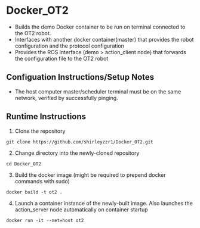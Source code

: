 # Docker_OT2

- Builds the demo Docker container to be run on terminal connected to the OT2 robot.
- Interfaces with another docker container(master) that provides the robot configuration and the protocol configuration
- Provides the ROS interface (demo > action_client node) that forwards the configuration file to the OT2 robot 

## Configuation Instructions/Setup Notes

- The host computer master/scheduler terminal must be on the same network, verified by successfully pinging.


## Runtime Instructions

1. Clone the repository

```git clone https://github.com/shirleyzzr1/Docker_OT2.git```

2. Change directory into the newly-cloned repository

```cd Docker_OT2```

3. Build the docker image (might be required to prepend docker commands with sudo)
   

```docker build -t ot2 .```

4. Launch a container instance of the newly-built image. Also launches the action_server node automatically on container startup
   

```docker run -it --net=host ot2 ```